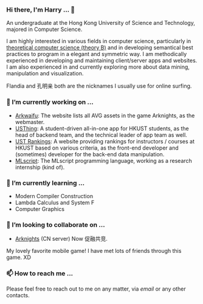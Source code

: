 ### Hi there, I'm Harry ... 👋 

An undergraduate at the Hong Kong University of Science and Technology, majored in Computer Science. 

I am highly interested in various fields in computer science, particularly in <ins>theoretical computer science (theory B)</ins> and in developing semantical best practices to program in a elegant and symmetric way. I am methodically experienced in developing and maintaining client/server apps and websites. I am also experienced in and currently exploring more about data mining, manipulation and visualization.

Flandia and 孔明亲 both are the nicknames I usually use for online surfing. 

<!--
What, why do you look at the source code? What do you want to know? 🤡

#### Why "Flandia"? 

It's from a old light novel... Flandre Scarlet? Almost, but no 😀.
-->

### 🔭 I’m currently working on ...

- [Arkwaifu](https://github.com/FlandiaYingman/arkwaifu): The website lists all AVG assets in the game Arknights, as the webmaster.
- [USThing](https://usthing.xyz/): A student-driven all-in-one app for HKUST students, as the head of backend team, and the technical leader of app team as well.
- [UST Rankings](https://github.com/ust-archive/ust-rankings): A website providing rankings for instructors / courses at HKUST based on various criteria, as the front-end developer and (sometimes) developer for the back-end data manipulation.
- [MLscript](https://github.com/hkust-taco/mlscript): The MLscript programming language, working as a research internship (kind of).

### 🌱 I’m currently learning ...

 - Modern Compiler Construction
 - Lambda Calculus and System F
 - Computer Graphics

### 👯 I’m looking to collaborate on ...

- [Arknights](https://ak.hypergryph.com/) (CN server) Now 促融共竞.

My lovely favorite mobile game! I have met lots of friends through this game. XD

### 📫 How to reach me ...

Please feel free to reach out to me on any matter, via _email_ or any other contacts.

<!--
**FlandiaYingman/FlandiaYingman** is a ✨ _special_ ✨ repository because its `README.md` (this file) appears on your GitHub profile.

Here are some ideas to get you started:

- 🔭 I’m currently working on ...
- 🌱 I’m currently learning ...
- 👯 I’m looking to collaborate on ...
- 🤔 I’m looking for help with ...
- 💬 Ask me about ...
- 📫 How to reach me: ...
- 😄 Pronouns: ...
- ⚡ Fun fact: ...
-->
